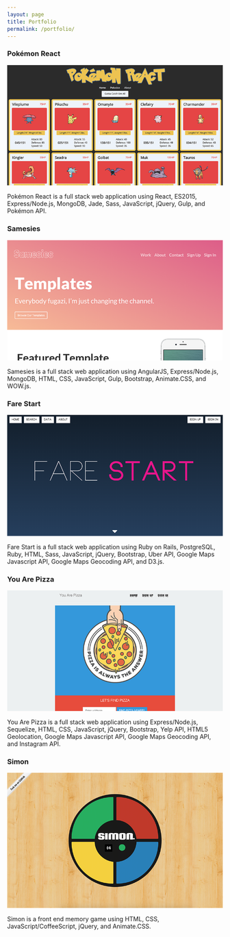 ```yaml
---
layout: page
title: Portfolio
permalink: /portfolio/
---
```

<h3>Pokémon React</h3>
<a href="http://pokemon-react.herokuapp.com/" target="_blank"><img src="/assets/images/pokemon-1.png"></a>
<p>Pokémon React is a full stack web application using React, ES2015, Express/Node.js, MongoDB, Jade, Sass, JavaScript, jQuery, Gulp, and Pokémon API.</p>
<a href="http://pokemon-react.herokuapp.com/" target="_blank"><i class="fa fa-laptop fa-lg"></i></a>
<a href="https://github.com/thomasvaeth/pokemon-react" target="_blank"><i class="fa fa-github fa-lg"></i></a>

<h3>Samesies</h3>
<a href="http://samesies.herokuapp.com/" target="_blank"><img src="/assets/images/samesies-1.png"></a>
<p>Samesies is a full stack web application using AngularJS, Express/Node.js, MongoDB, HTML, CSS, JavaScript, Gulp, Bootstrap, Animate.CSS, and WOW.js.</p>
<a href="http://samesies.herokuapp.com/" target="_blank"><i class="fa fa-laptop fa-lg"></i></a>
<a href="https://github.com/thomasvaeth/ga-samesies" target="_blank"><i class="fa fa-github fa-lg"></i></a>

<h3>Fare Start</h3>
<a href="https://farestart.herokuapp.com/" target="_blank"><img src="/assets/images/fare-start-1.png"></a>
<p>Fare Start is a full stack web application using Ruby on Rails, PostgreSQL, Ruby, HTML, Sass, JavaScript, jQuery, Bootstrap, Uber API, Google Maps Javascript API, Google Maps Geocoding API, and D3.js.</p>
<a href="https://farestart.herokuapp.com/" target="_blank"><i class="fa fa-laptop fa-lg"></i></a>
<a href="https://github.com/thomasvaeth/ga-rails" target="_blank"><i class="fa fa-github fa-lg"></i></a>

<h3>You Are Pizza</h3>
<a href="http://youarepizza.com/" target="_blank"><img src="/assets/images/you-are-pizza-1.png"></a>
<p>You Are Pizza is a full stack web application using Express/Node.js, Sequelize, HTML, CSS, JavaScript, jQuery, Bootstrap, Yelp API, HTML5 Geolocation, Google Maps Javascript API, Google Maps Geocoding API, and Instagram API.</p>
<a href="http://youarepizza.com/" target="_blank"><i class="fa fa-laptop fa-lg"></i></a>
<a href="https://github.com/thomasvaeth/ga-pizza" target="_blank"><i class="fa fa-github fa-lg"></i></a>

<h3>Simon</h3>
<a href="http://thomasvaeth.github.io/ga-simon/" target="_blank"><img src="/assets/images/simon-1.png"></a>
<p>Simon is a front end memory game using HTML, CSS, JavaScript/CoffeeScript, jQuery, and Animate.CSS.</p>
<a href="http://thomasvaeth.github.io/ga-simon/" target="_blank"><i class="fa fa-laptop fa-lg"></i></a>
<a href="https://github.com/thomasvaeth/ga-simon" target="_blank"><i class="fa fa-github fa-lg"></i></a>